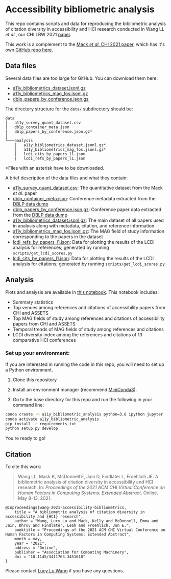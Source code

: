 # Accessibility bibliometric analysis
This repo contains scripts and data for reproducing the bibliometric analysis of citation diversity in accessibility and HCI research conducted in Wang LL *et al.*, our CHI LBW 2021 [paper](https://makeabilitylab.cs.washington.edu/media/publications/Wang_ABibliometricAnalysisOfCitationDiversityInAccessibilityAndHciResearch_EXTENDEDABSTRACTSOFCHI2021.pdf). 


This work is a complement to the [Mack *et al.* CHI 2021 paper](https://makeabilitylab.cs.washington.edu/media/publications/Mack_WhatDoWeMeanByAccessibilityResearchALiteratureSurveyOfAccessibilityPapersInChiAndAssetsFrom1994To2019_CHI2021.pdf), which has it's own [GitHub repo here](https://github.com/makeabilitylab/accessibility-literature-survey).

## Data files

Several data files are too large for GitHub. You can download them here:

* [a11y\_bibliometrics\_dataset.jsonl.gz](https://drive.google.com/file/d/1Abp2nTxXHrrVZ48r6dLgNW3qssDMmJof/view?usp=sharing)
* [a11y\_bibliometrics\_mag\_fos.jsonl.gz](https://drive.google.com/file/d/1CYVCbx3xxIBc1faSSsoGsjTwUzeYB-qN/view?usp=sharing)
* [dblp\_papers\_by\_conference.json.gz](https://drive.google.com/file/d/1Fm0D10GcVV6y0eMlTjJfC1MShlkc24n-/view?usp=sharing)

The directory structure for the `data/` subdirectory should be:

```
data
│   a11y_survey_quant_dataset.csv
│   dblp_container_meta.json
|   dblp_papers_by_conference.json.gz*
│
└───analysis
    │   a11y_bibliometrics_dataset.jsonl.gz*
    │   a11y_bibliometrics_mag_fos.jsonl.gz*
    |   lcdi_cits_by_papers_l1.json
    |   lcdi_refs_by_papers_l1.json
```

*Files with an asterisk have to be downloaded.

A brief description of the data files and what they contain:

* [a11y\_survey\_quant\_dataset.csv](https://github.com/makeabilitylab/accessibility-bibliometric-analysis/blob/main/data/a11y_survey_quant_dataset.csv): The quantitative dataset from the Mack *et al.* paper
* [dblp\_container\_meta.json](https://github.com/makeabilitylab/accessibility-bibliometric-analysis/blob/main/data/dblp_container_meta.json): Conference metadata extracted from the [DBLP data dump](https://dblp.org/faq/1474679.html)
* [dblp\_papers\_by\_conference.json.gz](https://drive.google.com/file/d/1Fm0D10GcVV6y0eMlTjJfC1MShlkc24n-/view?usp=sharing): Conference paper data extracted from the [DBLP data dump](https://dblp.org/faq/1474679.html)
* [a11y\_bibliometrics\_dataset.jsonl.gz](https://drive.google.com/file/d/1Abp2nTxXHrrVZ48r6dLgNW3qssDMmJof/view?usp=sharing): The main dataset of all papers used in analysis along with metadata, citation, and reference information
* [a11y\_bibliometrics\_mag\_fos.jsonl.gz](https://drive.google.com/file/d/1CYVCbx3xxIBc1faSSsoGsjTwUzeYB-qN/view?usp=sharing): The MAG field of study information corresponding to the papers in the dataset
* [lcdi\_refs\_by\_papers\_l1.json](https://github.com/makeabilitylab/accessibility-bibliometric-analysis/blob/main/data/analysis/lcdi_refs_by_papers_l1.json): Data for plotting the results of the LCDI analysis for references; generated by running `scripts/get_lcdi_scores.py`
* [lcdi\_cits\_by\_papers\_l1.json](https://github.com/makeabilitylab/accessibility-bibliometric-analysis/blob/main/data/analysis/lcdi_cits_by_papers_l1.json): Data for plotting the results of the LCDI analysis for citations; generated by running `scripts/get_lcdi_scores.py`

## Analysis

Plots and analysis are available in [this notebook](https://github.com/makeabilitylab/accessibility-bibliometric-analysis/blob/main/notebooks/accessibility_bibliometrics_analysis.ipynb). This notebook includes:

* Summary statistics
* Top venues among references and citations of accessibility papers from CHI and ASSETS
* Top MAG fields of study among references and citations of accessibility papers from CHI and ASSETS
* Temporal trends of MAG fields of study among references and citations
* LCDI diversity index among the references and citations of 13 comparative HCI conferences

### Set up your environment:

If you are interested in running the code in this repo, you will need to set up a Python environment. 

1. Clone this repository

2. Install an environment manager (recommend [MiniConda3](https://docs.conda.io/en/latest/miniconda.html)). 

3. Go to the base directory for this repo and run the following in your command line:

```bash
conda create -n a11y_bibliometric_analysis python=3.8 ipython jupyter
conda activate a11y_bibliometric_analysis
pip install -r requirements.txt
python setup.py develop
```

You're ready to go!

## Citation

To cite this work:

>Wang LL, Mack K, McDonnell E, Jain D, Findlater L, Froehlich JE. A bibliometric analysis of citation diversity in accessibility and HCI research. In: *Proceedings of the 2021 ACM CHI Virtual Conference on Human Factors in Computing Systems: Extended Abstract*. Online. May 8-13, 2021.

```
@inproceedings{wang-2021-accessibility-bibliometrics,
    title = "A bibliometric analysis of citation diversity in accessibility and {HCI} research",
    author = "Wang, Lucy Lu and Mack, Kelly and McDonnell, Emma and Jain, Dhruv and Findlater, Leah and Froehlich, Jon E.",
    booktitle = "Proceedings of the 2021 ACM CHI Virtual Conference on Human Factors in Computing Systems: Extended Abstract",
    month = may,
    year = "2021",
    address = "Online",
    publisher = "Association for Computing Machinery",
    doi = "10.1145/3411763.3451618"
}
```

Please contact [Lucy Lu Wang](mailto:lucyw@allenai.org) if you have any questions.

